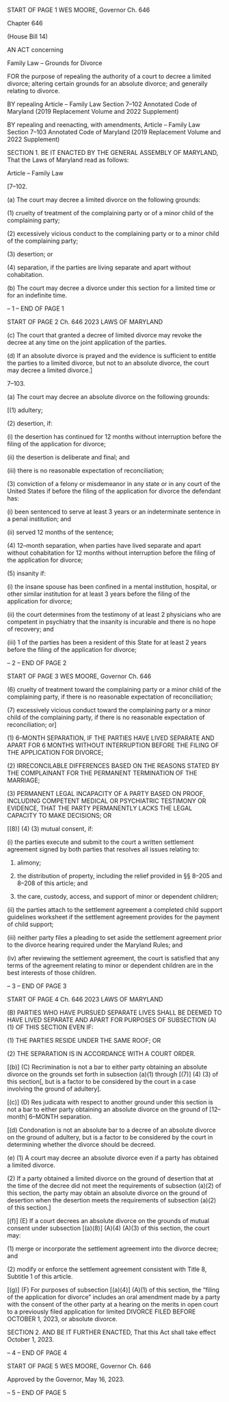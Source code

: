 START OF PAGE 1
WES MOORE, Governor Ch. 646

Chapter 646

(House Bill 14)

AN ACT concerning

Family Law – Grounds for Divorce

FOR the purpose of repealing the authority of a court to decree a limited divorce; altering
certain grounds for an absolute divorce; and generally relating to divorce.

BY repealing
Article – Family Law
Section 7–102
Annotated Code of Maryland
(2019 Replacement Volume and 2022 Supplement)

BY repealing and reenacting, with amendments,
Article – Family Law
Section 7–103
Annotated Code of Maryland
(2019 Replacement Volume and 2022 Supplement)

SECTION 1. BE IT ENACTED BY THE GENERAL ASSEMBLY OF MARYLAND,
That the Laws of Maryland read as follows:

Article – Family Law

[7–102.

(a) The court may decree a limited divorce on the following grounds:

(1) cruelty of treatment of the complaining party or of a minor child of the
complaining party;

(2) excessively vicious conduct to the complaining party or to a minor child
of the complaining party;

(3) desertion; or

(4) separation, if the parties are living separate and apart without
cohabitation.

(b) The court may decree a divorce under this section for a limited time or for an
indefinite time.

– 1 –
END OF PAGE 1

START OF PAGE 2
Ch. 646 2023 LAWS OF MARYLAND

(c) The court that granted a decree of limited divorce may revoke the decree at
any time on the joint application of the parties.

(d) If an absolute divorce is prayed and the evidence is sufficient to entitle the
parties to a limited divorce, but not to an absolute divorce, the court may decree a limited
divorce.]

7–103.

(a) The court may decree an absolute divorce on the following grounds:

[(1) adultery;

(2) desertion, if:

(i) the desertion has continued for 12 months without interruption
before the filing of the application for divorce;

(ii) the desertion is deliberate and final; and

(iii) there is no reasonable expectation of reconciliation;

(3) conviction of a felony or misdemeanor in any state or in any court of the
United States if before the filing of the application for divorce the defendant has:

(i) been sentenced to serve at least 3 years or an indeterminate
sentence in a penal institution; and

(ii) served 12 months of the sentence;

(4) 12–month separation, when parties have lived separate and apart
without cohabitation for 12 months without interruption before the filing of the application
for divorce;

(5) insanity if:

(i) the insane spouse has been confined in a mental institution,
hospital, or other similar institution for at least 3 years before the filing of the application
for divorce;

(ii) the court determines from the testimony of at least 2 physicians
who are competent in psychiatry that the insanity is incurable and there is no hope of
recovery; and

(iii) 1 of the parties has been a resident of this State for at least 2
years before the filing of the application for divorce;

– 2 –
END OF PAGE 2

START OF PAGE 3
WES MOORE, Governor Ch. 646

(6) cruelty of treatment toward the complaining party or a minor child of
the complaining party, if there is no reasonable expectation of reconciliation;

(7) excessively vicious conduct toward the complaining party or a minor
child of the complaining party, if there is no reasonable expectation of reconciliation; or]

(1) 6–MONTH SEPARATION, IF THE PARTIES HAVE LIVED SEPARATE
AND APART FOR 6 MONTHS WITHOUT INTERRUPTION BEFORE THE FILING OF THE
APPLICATION FOR DIVORCE;

(2) IRRECONCILABLE DIFFERENCES BASED ON THE REASONS STATED
BY THE COMPLAINANT FOR THE PERMANENT TERMINATION OF THE MARRIAGE;

(3) PERMANENT LEGAL INCAPACITY OF A PARTY BASED ON PROOF,
INCLUDING COMPETENT MEDICAL OR PSYCHIATRIC TESTIMONY OR EVIDENCE,
THAT THE PARTY PERMANENTLY LACKS THE LEGAL CAPACITY TO MAKE DECISIONS;
OR

[(8)] (4) (3) mutual consent, if:

(i) the parties execute and submit to the court a written settlement
agreement signed by both parties that resolves all issues relating to:

1. alimony;

2. the distribution of property, including the relief provided
in §§ 8–205 and 8–208 of this article; and

3. the care, custody, access, and support of minor or
dependent children;

(ii) the parties attach to the settlement agreement a completed child
support guidelines worksheet if the settlement agreement provides for the payment of child
support;

(iii) neither party files a pleading to set aside the settlement
agreement prior to the divorce hearing required under the Maryland Rules; and

(iv) after reviewing the settlement agreement, the court is satisfied
that any terms of the agreement relating to minor or dependent children are in the best
interests of those children.

– 3 –
END OF PAGE 3

START OF PAGE 4
Ch. 646 2023 LAWS OF MARYLAND

(B) PARTIES WHO HAVE PURSUED SEPARATE LIVES SHALL BE DEEMED TO
HAVE LIVED SEPARATE AND APART FOR PURPOSES OF SUBSECTION (A)(1) OF THIS
SECTION EVEN IF:

(1) THE PARTIES RESIDE UNDER THE SAME ROOF; OR

(2) THE SEPARATION IS IN ACCORDANCE WITH A COURT ORDER.

[(b)] (C) Recrimination is not a bar to either party obtaining an absolute divorce
on the grounds set forth in subsection (a)(1) through [(7)] (4) (3) of this section[, but is a
factor to be considered by the court in a case involving the ground of adultery].

[(c)] (D) Res judicata with respect to another ground under this section is not a
bar to either party obtaining an absolute divorce on the ground of [12–month] 6–MONTH
separation.

[(d) Condonation is not an absolute bar to a decree of an absolute divorce on the
ground of adultery, but is a factor to be considered by the court in determining whether the
divorce should be decreed.

(e) (1) A court may decree an absolute divorce even if a party has obtained a
limited divorce.

(2) If a party obtained a limited divorce on the ground of desertion that at
the time of the decree did not meet the requirements of subsection (a)(2) of this section, the
party may obtain an absolute divorce on the ground of desertion when the desertion meets
the requirements of subsection (a)(2) of this section.]

[(f)] (E) If a court decrees an absolute divorce on the grounds of mutual consent
under subsection [(a)(8)] (A)(4) (A)(3) of this section, the court may:

(1) merge or incorporate the settlement agreement into the divorce decree;
and

(2) modify or enforce the settlement agreement consistent with Title 8,
Subtitle 1 of this article.

[(g)] (F) For purposes of subsection [(a)(4)] (A)(1) of this section, the “filing of
the application for divorce” includes an oral amendment made by a party with the consent
of the other party at a hearing on the merits in open court to a previously filed application
for limited DIVORCE FILED BEFORE OCTOBER 1, 2023, or absolute divorce.

SECTION 2. AND BE IT FURTHER ENACTED, That this Act shall take effect
October 1, 2023.

– 4 –
END OF PAGE 4

START OF PAGE 5
WES MOORE, Governor Ch. 646

Approved by the Governor, May 16, 2023.

– 5 –
END OF PAGE 5